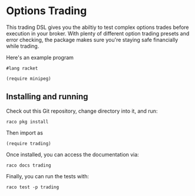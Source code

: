 # Options Trading

This trading DSL gives you the abiltiy to test complex options trades before execution in your broker. With plenty of different option trading presets and error checking, the package makes sure you're staying safe financially while trading. 

Here's an example program

```
#lang racket

(require minipeg)
```

## Installing and running

Check out this Git repository, change directory into it, and run:


```
raco pkg install
```

Then import as

```
(require trading)
```

Once installed, you can access the documentation via:

```
raco docs trading
```

Finally, you can run the tests with:

```
raco test -p trading
```
